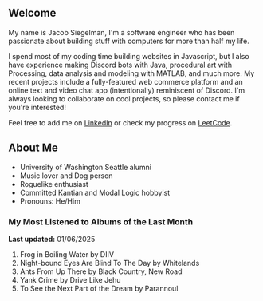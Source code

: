 
## Welcome
My name is Jacob Siegelman, I'm a software engineer who has been passionate about building stuff with computers for more than half my life.

I spend most of my coding time building websites in Javascript, but I also have experience making Discord bots with Java, procedural art with Processing, data analysis and modeling with MATLAB, and much more. My recent projects include a fully-featured web commerce platform and an online text and video chat app (intentionally) reminiscent of Discord. I'm always looking to collaborate on cool projects, so please contact me if you're interested!

Feel free to add me on [LinkedIn](https://www.linkedin.com/in/jacob-siegelman/) or check my progress on [LeetCode](https://leetcode.com/jsiegelman/).

## About Me
- University of Washington Seattle alumni
- Music lover and Dog person
- Roguelike enthusiast
- Committed Kantian and Modal Logic hobbyist
- Pronouns: He/Him

### My Most Listened to Albums of the Last Month
**Last updated:** 01/06/2025 <!-- lfm -->   
1. <!-- lfm -->Frog in Boiling Water by DIIV  
2. <!-- lfm -->Night-bound Eyes Are Blind To The Day by Whitelands  
3. <!-- lfm -->Ants From Up There by Black Country, New Road  
4. <!-- lfm -->Yank Crime by Drive Like Jehu  
5. <!-- lfm -->To See the Next Part of the Dream by Parannoul  
